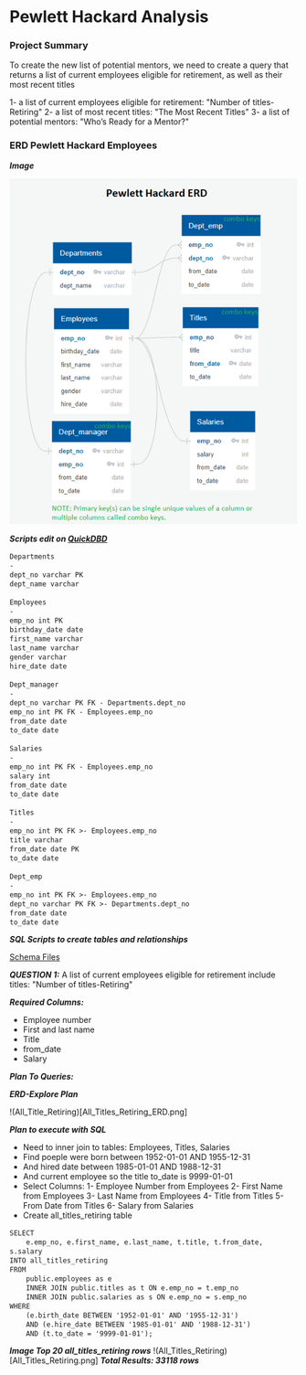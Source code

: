 # Pewlett Hackard Analysis

### Project Summary

To create the new list of potential mentors, we need to create a query that returns a list of current employees eligible for retirement, as well as their most recent titles

1- a list of current employees eligible for retirement: "Number of titles-Retiring"
2- a list of most recent titles: "The Most Recent Titles"
3- a list of potential mentors: "Who’s Ready for a Mentor?"

### ERD Pewlett Hackard Employees

***Image***

![ERD_PH](ERD_PH.png)

***Scripts edit on [QuickDBD](https://app.quickdatabasediagrams.com)***

```
Departments
-
dept_no varchar PK
dept_name varchar

Employees
-
emp_no int PK 
birthday_date date
first_name varchar
last_name varchar
gender varchar
hire_date date

Dept_manager
-
dept_no varchar PK FK - Departments.dept_no
emp_no int PK FK - Employees.emp_no
from_date date
to_date date

Salaries
-
emp_no int PK FK - Employees.emp_no
salary int
from_date date
to_date date

Titles
-
emp_no int PK FK >- Employees.emp_no
title varchar
from_date date PK
to_date date

Dept_emp
-
emp_no int PK FK >- Employees.emp_no
dept_no varchar PK FK >- Departments.dept_no
from_date date
to_date date
```
***SQL Scripts to create tables and relationships***

[Schema Files](Queries/DDL/schema.sql)

***QUESTION 1:*** A list of current employees eligible for retirement include titles: "Number of titles-Retiring"

***Required Columns:*** 

- Employee number
- First and last name
- Title
- from_date
- Salary

***Plan To Queries:***

***ERD-Explore Plan***

!(All_Title_Retiring)[All_Titles_Retiring_ERD.png]

***Plan to execute with SQL***

- Need to inner join to tables: Employees, Titles, Salaries
- Find poeple were born between 1952-01-01 AND 1955-12-31
- And hired date between 1985-01-01 AND 1988-12-31
- And current employee so the title to_date is 9999-01-01
- Select Columns:
1- Employee Number from Employees
2- First Name from Employees
3- Last Name from Employees
4- Title from Titles
5- From Date from Titles
6- Salary from Salaries
- Create all_titles_retiring table 
```
SELECT 
	e.emp_no, e.first_name, e.last_name, t.title, t.from_date, s.salary
INTO all_titles_retiring
FROM
	public.employees as e 
	INNER JOIN public.titles as t ON e.emp_no = t.emp_no 
	INNER JOIN public.salaries as s ON e.emp_no = s.emp_no
WHERE 
	(e.birth_date BETWEEN '1952-01-01' AND '1955-12-31')
	AND (e.hire_date BETWEEN '1985-01-01' AND '1988-12-31')
	AND (t.to_date = '9999-01-01');  
```
***Image Top 20 all_titles_retiring rows***
!(All_Titles_Retiring)[All_Titles_Retiring.png]
***Total Results: 33118 rows*** 


